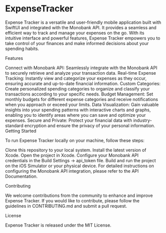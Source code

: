 # ExpenseTracker

Expense Tracker is a versatile and user-friendly mobile application built with SwiftUI and integrated with the Monobank API. It provides a seamless and efficient way to track and manage your expenses on the go. With its intuitive interface and powerful features, Expense Tracker empowers you to take control of your finances and make informed decisions about your spending habits.

Features

Connect with Monobank API: Seamlessly integrate with the Monobank API to securely retrieve and analyze your transaction data.
Real-time Expense Tracking: Instantly view and categorize your expenses as they occur, ensuring accurate and up-to-date financial information.
Custom Categories: Create personalized spending categories to organize and classify your transactions according to your specific needs.
Budget Management: Set monthly budgets for different expense categories and receive notifications when you approach or exceed your limits.
Data Visualization: Gain valuable insights into your spending patterns with interactive charts and graphs, enabling you to identify areas where you can save and optimize your expenses.
Secure and Private: Protect your financial data with industry-standard encryption and ensure the privacy of your personal information.
Getting Started

To run Expense Tracker locally on your machine, follow these steps:

Clone this repository to your local system.
Install the latest version of Xcode.
Open the project in Xcode.
Configure your Monobank API credentials in the Build Settings -> api_token file.
Build and run the project on the iOS Simulator or your physical device.
For detailed instructions on configuring the Monobank API integration, please refer to the API Documentation.

Contributing

We welcome contributions from the community to enhance and improve Expense Tracker. If you would like to contribute, please follow the guidelines in CONTRIBUTING.md and submit a pull request.

License

Expense Tracker is released under the MIT License.
